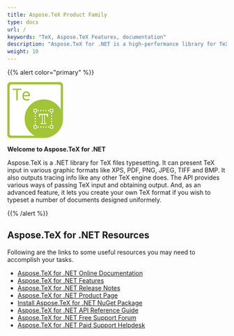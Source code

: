 ```yaml
---
title: Aspose.TeX Product Family
type: docs
url: /
keywords: "TeX, Aspose.TeX Features, documentation"
description: "Aspose.TeX for .NET is a high-performance library for TeX files typesetting applications in .NET."
weight: 10
---
```


{{% alert color="primary" %}}

![Aspose.TeX for .NET logo](/home1.png)

**Welcome to Aspose.TeX for .NET**

Aspose.TeX is a .NET library for TeX files typesetting. It can present TeX input in various graphic formats like XPS, PDF, PNG, JPEG, TIFF and BMP. It also outputs tracing info like any other TeX engine does. The API provides various ways of passing TeX input and obtaining output. And, as an advanced feature, it lets you create your own TeX format if you wish to typeset a number of documents designed uniformely.

{{% /alert %}}

## **Aspose.TeX for .NET Resources**

Following are the links to some useful resources you may need to accomplish your tasks.
- [Aspose.TeX for .NET Online Documentation](net)
- [Aspose.TeX for .NET Features](net/feature-list)
- [Aspose.TeX for .NET Release Notes](net/release-notes)
- [Aspose.TeX for .NET Product Page](https://products.aspose.com/tex/net)
- [Install Aspose.TeX for .NET NuGet Package](https://www.nuget.org/packages/Aspose.TeX/)
- [Aspose.TeX for .NET API Reference Guide](https://apireference.aspose.com/tex/net)
- [Aspose.TeX for .NET Free Support Forum](https://forum.aspose.com/c/tex)
- [Aspose.TeX for .NET Paid Support Helpdesk](https://helpdesk.aspose.com/)
